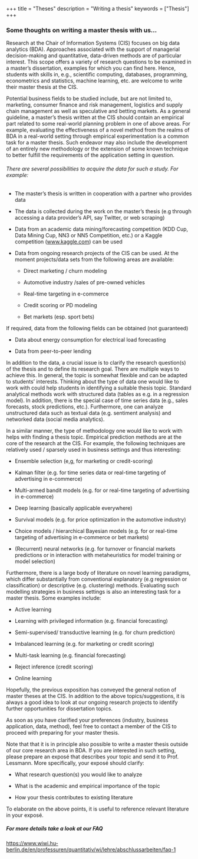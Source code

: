 +++
title = "Theses"
description = "Writing a thesis"
keywords = ["Thesis"]
+++


###   Some thoughts on writing a master thesis with us…

Research at the Chair of Information Systems (CIS) focuses on big data analytics (BDA). Approaches associated with the support of managerial decision-making and quantitative, data-driven methods are of particular interest. This scope offers a variety of research questions to be examined in a master’s dissertation, examples for which you can find here. Hence, students with skills in, e.g., scientific computing, databases, programming, econometrics and statistics, machine learning, etc. are welcome to write their master thesis at the CIS.

Potential business fields to be studied include, but are not limited to, marketing, consumer finance and risk management, logistics and supply chain management as well as speculative and betting markets.  As a general guideline, a master’s thesis written at the CIS should contain an empirical part related to some real-world planning problem in one of above areas. For example, evaluating the effectiveness of a novel method from the realms of BDA in a real-world setting through empirical experimentation is a common task for a master thesis. Such endeavor may also include the development of an entirely new methodology or the extension of some known technique to better fulfill the requirements of the application setting in question.

 

###### There are several possibilities to acquire the data for such a study. For example:

- The master’s thesis is written in cooperation with a partner who provides data
 
- The data is collected during the work on the master’s thesis (e.g through accessing a data provider’s API, say Twitter, or web scraping)

- Data from an academic data mining/forecasting competition (KDD Cup, Data Mining Cup, NN3 or NN5 Competition, etc.) or a Kaggle competition (www.kaggle.com) can be used

- Data from ongoing research projects of the CIS can be used. At the moment projects/data sets from the following areas are available:

	- Direct marketing / churn modeling

	- Automotive industry /sales of pre-owned vehicles

	- Real-time targeting in e-commerce

	- Credit scoring or PD modeling

	- Bet markets (esp. sport bets)
 

If required, data from the following fields can be obtained (not guaranteed)

- Data about energy consumption for electrical load forecasting

- Data from peer-to-peer lending
 

In addition to the data, a crucial issue is to clarify the research question(s) of the thesis and to define its research goal. There are multiple ways to achieve this. In general, the topic is somewhat flexible and can be adapted to students’ interests. Thinking about the type of data one would like to work with could help students in identifying a suitable thesis topic. Standard analytical methods work with structured data (tables as e.g. in a regression model). In addition, there is the special case of time series data (e.g., sales forecasts, stock predictions, etc.). Furthermore, one can analyze unstructured data such as textual data (e.g. sentiment analysis) and networked data (social media analytics).    

 

In a similar manner, the type of methodology one would like to work with helps with finding a thesis topic. Empirical prediction methods are at the core of the research at the CIS. For example, the following techniques are relatively used / sparsely used in business settings and thus interesting: 

- Ensemble selection (e,g, for marketing or credit-scoring)

- Kalman filter (e.g. for time series data or real-time targeting of advertising in e-commerce)

- Multi-armed bandit models (e.g. for or real-time targeting of advertising in e-commerce)

- Deep learning (basically applicable everywhere)

- Survival models (e.g. for price optimization in the automotive industry)

- Choice models / hierarchical Bayesian models (e.g. for or real-time targeting of advertising in e-commerce or bet markets)

- (Recurrent) neural networks (e.g. for turnover or financial markets predictions or in interaction with metaheuristics for model training or model selection)
 

Furthermore, there is a large body of literature on novel learning paradigms, which differ substantially from conventional explanatory (e.g regression or classification) or descriptive (e.g. clustering) methods. Evaluating such modelling strategies in business settings is also an interesting task for a master thesis. Some examples include:

- Active learning

- Learning with privileged information (e.g. financial forecasting)

- Semi-supervised/ transductive learning (e.g. for churn prediction)

- Imbalanced learning (e.g. for  marketing or credit scoring)

- Multi-task learning (e.g. financial forecasting)

- Reject inference (credit scoring)

- Online learning
 

Hopefully, the previous exposition has conveyed the general notion of master theses at the CIS. In addition to the above topics/suggestions, it is always a good idea to look at our ongoing research projects to identify further opportunities for dissertation topics.

As soon as you have clarified your preferences (industry, business application, data, method), feel free to contact a member of the CIS to proceed with preparing for your master thesis.

Note that that it is in principle also possible to write a master thesis outside of our core research area in BDA. If you are interested in such setting, please prepare an exposé that describes your topic and send it to Prof. Lessmann. More specifically, your exposé should clarify:

- What research question(s) you would like to analyze

- What is the academic and empirical importance of the topic

- How your thesis contributes to existing literature  

To elaborate on the above points, it is useful to reference relevant literature in your exposé.


##### For more details take a look at our FAQ

https://www.wiwi.hu-berlin.de/en/professuren/quantitativ/wi/lehre/abschlussarbeiten/faq-1